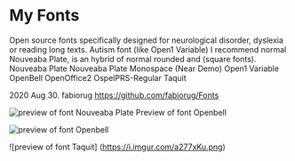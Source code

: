 # My Fonts 
Open source fonts specifically designed for neurological disorder, dyslexia or reading long texts. Autism font (like Open1 Variable) I recommend normal Nouveaba Plate, is an hybrid of normal rounded and (square fonts).
Nouveaba Plate
Nouveaba Plate Monospace (Near Demo)
Open1 Variable
OpenBell
OpenOffice2
OspelPRS-Regular
Taquit


2020 Aug 30. fabiorug
https://github.com/fabiorug/Fonts

![preview of font Nouveaba Plate](https://i.imgur.com/nD0qGqC.png)
Preview of font Openbell

![preview of font Openbell](https://i.imgur.com/spYdMOM.png)

![preview of font Taquit] (https://i.imgur.com/a277xKu.png)
